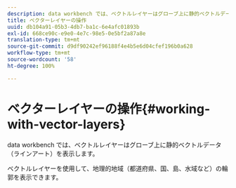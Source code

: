 ```yaml
---
description: data workbench では、ベクトルレイヤーはグローブ上に静的ベクトルデータ（ラインアート）を表示します。
title: ベクターレイヤーの操作
uuid: db104a91-05b3-4db7-ba1c-6e4afc01893b
exl-id: 668ce90c-e9e0-4e7c-98e5-0e5bf2a87a8e
translation-type: tm+mt
source-git-commit: d9df90242ef96188f4e4b5e6d04cfef196b0a628
workflow-type: tm+mt
source-wordcount: '58'
ht-degree: 100%

---
```


# ベクターレイヤーの操作{#working-with-vector-layers}

data workbench では、ベクトルレイヤーはグローブ上に静的ベクトルデータ（ラインアート）を表示します。

ベクトルレイヤーを使用して、地理的地域（都道府県、国、島、水域など）の輪郭を表示できます。
